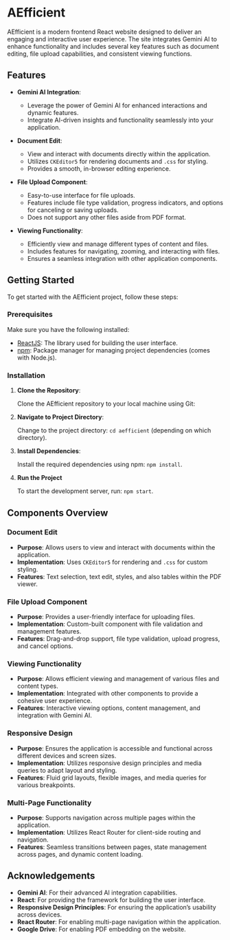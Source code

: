 # AEfficient

AEfficient is a modern frontend React website designed to deliver an engaging and interactive user experience. The site integrates Gemini AI to enhance functionality and includes several key features such as document editing, file upload capabilities, and consistent viewing functions.

## Features

- **Gemini AI Integration**: 
  - Leverage the power of Gemini AI for enhanced interactions and dynamic features.
  - Integrate AI-driven insights and functionality seamlessly into your application.

- **Document Edit**:
  - View and interact with documents directly within the application.
  - Utilizes `CKEditor5` for rendering documents and `.css` for styling.
  - Provides a smooth, in-browser editing experience.

- **File Upload Component**:
  - Easy-to-use interface for file uploads.
  - Features include file type validation, progress indicators, and options for canceling or saving uploads.
  - Does not support any other files aside from PDF format.

- **Viewing Functionality**:
  - Efficiently view and manage different types of content and files.
  - Includes features for navigating, zooming, and interacting with files.
  - Ensures a seamless integration with other application components.

## Getting Started

To get started with the AEfficient project, follow these steps:

### Prerequisites

Make sure you have the following installed:

- [ReactJS](https://reactjs.org/): The library used for building the user interface.
- [npm](https://www.npmjs.com/): Package manager for managing project dependencies (comes with Node.js).

### Installation

1. **Clone the Repository**:

   Clone the AEfficient repository to your local machine using Git:

2. **Navigate to Project Directory**:

   Change to the project directory: `cd aefficient` (depending on which directory).

3. **Install Dependencies**:

   Install the required dependencies using npm: `npm install`.

4. **Run the Project**

   To start the development server, run: `npm start`.

## Components Overview

### Document Edit

- **Purpose**: Allows users to view and interact with documents within the application.
- **Implementation**: Uses `CKEditor5` for rendering and `.css` for custom styling.
- **Features**: Text selection, text edit, styles, and also tables within the PDF viewer.

### File Upload Component

- **Purpose**: Provides a user-friendly interface for uploading files.
- **Implementation**: Custom-built component with file validation and management features.
- **Features**: Drag-and-drop support, file type validation, upload progress, and cancel options.

### Viewing Functionality

- **Purpose**: Allows efficient viewing and management of various files and content types.
- **Implementation**: Integrated with other components to provide a cohesive user experience.
- **Features**: Interactive viewing options, content management, and integration with Gemini AI.

### Responsive Design

- **Purpose**: Ensures the application is accessible and functional across different devices and screen sizes.
- **Implementation**: Utilizes responsive design principles and media queries to adapt layout and styling.
- **Features**: Fluid grid layouts, flexible images, and media queries for various breakpoints.

### Multi-Page Functionality

- **Purpose**: Supports navigation across multiple pages within the application.
- **Implementation**: Utilizes React Router for client-side routing and navigation.
- **Features**: Seamless transitions between pages, state management across pages, and dynamic content loading.


## Acknowledgements

- **Gemini AI**: For their advanced AI integration capabilities.
- **React**: For providing the framework for building the user interface.
- **Responsive Design Principles**: For ensuring the application’s usability across devices.
- **React Router**: For enabling multi-page navigation within the application.
- **Google Drive**: For enabling PDF embedding on the website.

   
